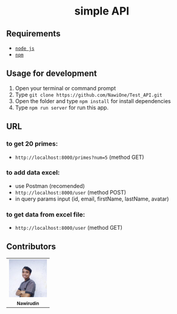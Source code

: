 <h1 align="center">simple API</h1>

## Requirements
* [`node js`](https://nodejs.org/en/)
* [`npm`](https://www.npmjs.com/get-npm)

## Usage for development
1. Open your terminal or command prompt
2. Type `git clone https://github.com/NawiOne/Test_API.git`
3. Open the folder and type `npm install` for install dependencies
4. Type `npm run server` for run this app.

## URL
### to get 20 primes:
   - `http://localhost:8000/primes?num=5` (method GET)
  
### to add data excel:
   - use Postman (recomended)
   - `http://localhost:8000/user` (method POST)
   - in query params input (id, email, firstName, lastName, avatar)

### to get data from excel file:
   - `http://localhost:8000/user` (method GET)

## Contributors
<center>
  <table>
    <tr>
      <td align="center">
        <a href="https://github.com/NawiOne">
          <img width="100" src="saya.jpg"><br/>
          <sub><b>Nawirudin</b></sub>
        </a>
      </td>
    </tr>
  </table>
</center>